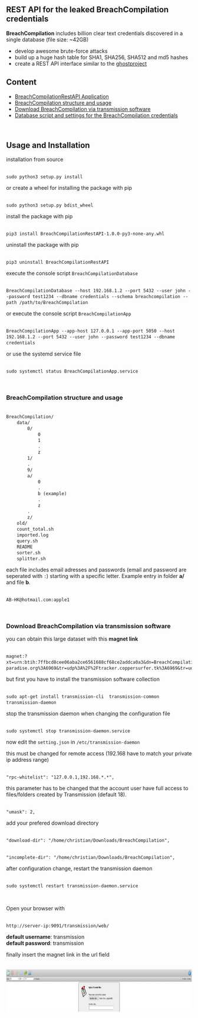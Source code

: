 ## REST API for the leaked BreachCompilation credentials

**BreachCompilation** includes billion clear text credentials discovered in a single database
(file size: ~42GB) <br>

- develop awesome brute-force attacks 
- build up a huge hash table for SHA1, SHA256, SHA512 and md5 hashes
- create a REST API interface similar to the [ghostproject](https://ghostproject.fr/)


## Content 

- [BreachCompilationRestAPI Application](https://github.com/bierschi/BreachCompilationRestAPI#installation)
- [BreachCompilation structure and usage](https://github.com/bierschi/BreachCompilationRestAPI#breachcompilation-structure-and-usage)
- [Download BreachCompilation via transmission software](https://github.com/bierschi/BreachCompilationRestAPI#download-breachcompilation-via-transmission-software)
- [Database script and settings for the BreachCompilation credentials](https://github.com/bierschi/BreachCompilationRestAPI/tree/master/BreachCompilationDatabase)

<br>

## Usage and Installation

installation from source
<pre><code>
sudo python3 setup.py install
</code></pre>

or create a wheel for installing the package with pip
<pre><code>
sudo python3 setup.py bdist_wheel
</code></pre>

install the package with pip
<pre><code>
pip3 install BreachCompilationRestAPI-1.0.0-py3-none-any.whl
</code></pre>

uninstall the package with pip 
<pre><code>
pip3 uninstall BreachCompilationRestAPI
</code></pre>

execute the console script `BreachCompilationDatabase`
<pre><code>
BreachCompilationDatabase --host 192.168.1.2 --port 5432 --user john --password test1234 --dbname credentials --schema breachcompilation --path /path/to/BreachCompilation
</code></pre>

or execute the console script `BreachCompilationApp`
<pre><code>
BreachCompilationApp --app-host 127.0.0.1 --app-port 5050 --host 192.168.1.2 --port 5432 --user john --password test1234 --dbname credentials
</code></pre>

or use the systemd service file
<pre><code>
sudo systemctl status BreachCompilationApp.service
</code></pre>

<br>

### BreachCompilation structure and usage
<pre><code>
BreachCompilation/
    data/
        0/
            0
            1
            .
            z
        1/
        .
        9/
        a/
            0
            .
            b (example)
            .
            z
        .
        z/
    old/
    count_total.sh
    imported.log
    query.sh
    README
    sorter.sh
    splitter.sh
</code></pre>

each file includes email adresses and passwords (email and password are seperated with `:`) starting with a specific letter. Example entry in folder
**a/** and file **b**. 
<pre><code>
AB-HK@hotmail.com:apple1
</code></pre>

<br>

### Download BreachCompilation via transmission software

you can obtain this large dataset with this **magnet link**
<pre><code>
magnet:?xt=urn:btih:7ffbcd8cee06aba2ce6561688cf68ce2addca0a3&dn=BreachCompilation&tr=udp%3A%2F%2Ftracker.openbittorrent.com%3A80&tr=udp%3A%2F%2Ftracker.leechers-paradise.org%3A6969&tr=udp%3A%2F%2Ftracker.coppersurfer.tk%3A6969&tr=udp%3A%2F%2Fglotorrents.pw%3A6969&tr=udp%3A%2F%2Ftracker.opentrackr.org%3A1337
</code></pre>

but first you have to install the transmission software collection
<pre><code>
sudo apt-get install transmission-cli  transmission-common transmission-daemon
</code></pre>

stop the transmission daemon when changing the configuration file
<pre><code>
sudo systemctl stop transmission-daemon.service
</code></pre>

now edit the `setting.json` in `/etc/transmission-daemon`

this must be changed for remote access (192.168 have to match your private ip address range)

<pre><code>
"rpc-whitelist": "127.0.0.1,192.168.*.*",
</code></pre>

this parameter has to be changed that the account user have full access to files/folders created by Transmission (default 18).
<pre><code>
"umask": 2,
</code></pre>

add your prefered download directory
<pre><code>
"download-dir": "/home/christian/Downloads/BreachCompilation",
</code></pre>

<pre><code>
"incomplete-dir": "/home/christian/Downloads/BreachCompilation",
</code></pre>

after configuration change, restart the transmission daemon
<pre><code>
sudo systemctl restart transmission-daemon.service
</code></pre>

<br>

Open your browser with

<pre><code>
http://server-ip:9091/transmission/web/
</code></pre>

**default username**: transmission <br>
**default password**: transmission

finally insert the magnet link in the url field
<div align="left">
  <br>
  <img src="res/transmission_enter_magnet_url.png" alt="example" width="900" height="115">
</div>




